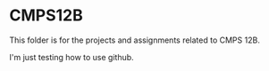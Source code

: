 # CMPS12B
This folder is for the projects and assignments related to CMPS 12B.

I'm just testing how to use github.
